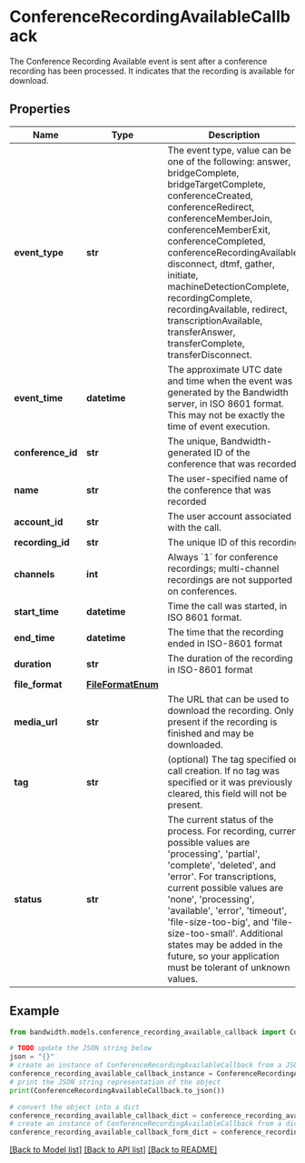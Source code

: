 # ConferenceRecordingAvailableCallback

The Conference Recording Available event is sent after a conference recording has been processed. It indicates that the recording is available for download.

## Properties

Name | Type | Description | Notes
------------ | ------------- | ------------- | -------------
**event_type** | **str** | The event type, value can be one of the following: answer, bridgeComplete, bridgeTargetComplete, conferenceCreated, conferenceRedirect, conferenceMemberJoin, conferenceMemberExit, conferenceCompleted, conferenceRecordingAvailable, disconnect, dtmf, gather, initiate, machineDetectionComplete, recordingComplete, recordingAvailable, redirect, transcriptionAvailable, transferAnswer, transferComplete, transferDisconnect. | [optional] 
**event_time** | **datetime** | The approximate UTC date and time when the event was generated by the Bandwidth server, in ISO 8601 format. This may not be exactly the time of event execution. | [optional] 
**conference_id** | **str** | The unique, Bandwidth-generated ID of the conference that was recorded | [optional] 
**name** | **str** | The user-specified name of the conference that was recorded | [optional] 
**account_id** | **str** | The user account associated with the call. | [optional] 
**recording_id** | **str** | The unique ID of this recording | [optional] 
**channels** | **int** | Always &#x60;1&#x60; for conference recordings; multi-channel recordings are not supported on conferences. | [optional] 
**start_time** | **datetime** | Time the call was started, in ISO 8601 format. | [optional] 
**end_time** | **datetime** | The time that the recording ended in ISO-8601 format | [optional] 
**duration** | **str** | The duration of the recording in ISO-8601 format | [optional] 
**file_format** | [**FileFormatEnum**](FileFormatEnum.md) |  | [optional] 
**media_url** | **str** | The URL that can be used to download the recording. Only present if the recording is finished and may be downloaded. | [optional] 
**tag** | **str** | (optional) The tag specified on call creation. If no tag was specified or it was previously cleared, this field will not be present. | [optional] 
**status** | **str** | The current status of the process. For recording, current possible values are &#39;processing&#39;, &#39;partial&#39;, &#39;complete&#39;, &#39;deleted&#39;, and &#39;error&#39;. For transcriptions, current possible values are &#39;none&#39;, &#39;processing&#39;, &#39;available&#39;, &#39;error&#39;, &#39;timeout&#39;, &#39;file-size-too-big&#39;, and &#39;file-size-too-small&#39;. Additional states may be added in the future, so your application must be tolerant of unknown values. | [optional] 

## Example

```python
from bandwidth.models.conference_recording_available_callback import ConferenceRecordingAvailableCallback

# TODO update the JSON string below
json = "{}"
# create an instance of ConferenceRecordingAvailableCallback from a JSON string
conference_recording_available_callback_instance = ConferenceRecordingAvailableCallback.from_json(json)
# print the JSON string representation of the object
print(ConferenceRecordingAvailableCallback.to_json())

# convert the object into a dict
conference_recording_available_callback_dict = conference_recording_available_callback_instance.to_dict()
# create an instance of ConferenceRecordingAvailableCallback from a dict
conference_recording_available_callback_form_dict = conference_recording_available_callback.from_dict(conference_recording_available_callback_dict)
```
[[Back to Model list]](../README.md#documentation-for-models) [[Back to API list]](../README.md#documentation-for-api-endpoints) [[Back to README]](../README.md)


